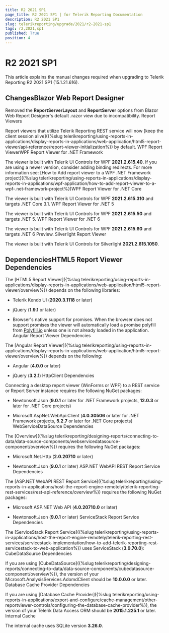 ```yaml
---
title: R2 2021 SP1
page_title: R2 2021 SP1 | for Telerik Reporting Documentation
description: R2 2021 SP1
slug: telerikreporting/upgrade/2021/r2-2021-sp1
tags: r2,2021,sp1
published: True
position: 4
---
```


# R2 2021 SP1



This article explains the manual changes required when upgrading to Telerik Reporting R2 2021 SP1 (15.1.21.616).

## ChangesBlazor Web Report Designer

Removed the __ReportServerLayout__ and __ReportServer__ options from Blazor Web Report Designer's default .razor view due to incompatibility.               Report Viewers

Report viewers that utilize Telerik Reporting REST service will now                  [keep the client session alive]({%slug telerikreporting/using-reports-in-applications/display-reports-in-applications/web-application/html5-report-viewer/api-reference/report-viewer-initialization%}) by default.               WPF Report ViewerWPF Report Viewer for .NET Framework

The viewer is built with Telerik UI Controls for WPF __2021.2.615.40__.                     If you are using a newer version, consider adding binding redirects. For more information see:                     [How to Add report viewer to a WPF .NET Framework project]({%slug telerikreporting/using-reports-in-applications/display-reports-in-applications/wpf-application/how-to-add-report-viewer-to-a-wpf-.net-framework-project%})WPF Report Viewer for .NET Core

The viewer is built with Telerik UI Controls for WPF __2021.2.615.310__ and targets .NET Core 3.1.                   WPF Report Viewer for .NET 5

The viewer is built with Telerik UI Controls for WPF __2021.2.615.50__ and targets .NET 5.                   WPF Report Viewer for .NET 6

The viewer is built with Telerik UI Controls for WPF __2021.2.615.60__ and targets .NET 6 Preview.                   Silverlight Report Viewer

The viewer is built with Telerik UI Controls for Silverlight __2021.2.615.1050__.               

## DependenciesHTML5 Report Viewer Dependencies

The [HTML5 Report Viewer]({%slug telerikreporting/using-reports-in-applications/display-reports-in-applications/web-application/html5-report-viewer/overview%}) depends on the following libraries:               

* Telerik Kendo UI (__2020.3.1118__ or later)                   

* jQuery (__1.9.1__ or later)                   

* Browser's native support for promises. When the browser does not support promises                     the viewer will automatically load a promise polyfill from [Polyfill.io](https://polyfill.io) unless one is not already loaded in the application.                   Angular Report Viewer Dependencies

The [Angular Report Viewer]({%slug telerikreporting/using-reports-in-applications/display-reports-in-applications/web-application/html5-report-viewer/overview%}) depends on the following:               

* Angular (__4.0.0__ or later)                   

* jQuery (__3.2.1__)                   HttpClient Dependencies

Connecting a desktop report viewer (WinForms or WPF) to a REST service or Report Server instance requires the following NuGet packages:               

* Newtonsoft.Json (__9.0.1__ or later for .NET Framework projects, __12.0.3__ or later for .NET Core projects)                   

* Microsoft.AspNet.WebApi.Client (__4.0.30506__ or later for .NET Framework projects, __5.2.7__ or later for .NET Core projects)                   WebServiceDataSource Dependencies

The [Overview]({%slug telerikreporting/designing-reports/connecting-to-data/data-source-components/webservicedatasource-component/overview%}) requires the following NuGet packages:               

* Microsoft.Net.Http (__2.0.20710__ or later)                   

* Newtonsoft.Json (__9.0.1__ or later)                   ASP.NET WebAPI REST Report Service Dependencies

The [ASP.NET WebAPI REST Report Service]({%slug telerikreporting/using-reports-in-applications/host-the-report-engine-remotely/telerik-reporting-rest-services/rest-api-reference/overview%}) requires the following NuGet packages:               

* Microsoft ASP.NET Web API (__4.0.20710.0__ or later)                   

* Newtonsoft.Json (__9.0.1__ or later)                   ServiceStack Report Service Dependencies

The [ServiceStack Report Service]({%slug telerikreporting/using-reports-in-applications/host-the-report-engine-remotely/telerik-reporting-rest-services/servicestack-implementation/how-to-add-telerik-reporting-rest-servicestack-to-web-application%}) uses                 ServiceStack (__3.9.70.0__):               CubeDataSource Dependencies

If you are using [CubeDataSource]({%slug telerikreporting/designing-reports/connecting-to-data/data-source-components/cubedatasource-component/overview%}), the version of your                 Microsoft.AnalysisServices.AdomdClient should be __10.0.0.0__ or later.               Database Cache Provider Dependencies

If you are using [Database Cache Provider]({%slug telerikreporting/using-reports-in-applications/export-and-configure/cache-management/other-reportviewer-controls/configuring-the-database-cache-provider%}), the version of your                 Telerik Data Access ORM should be __2015.1.225.1__ or later.               Internal Cache

The internal cache uses SQLite version __3.26.0__.               
